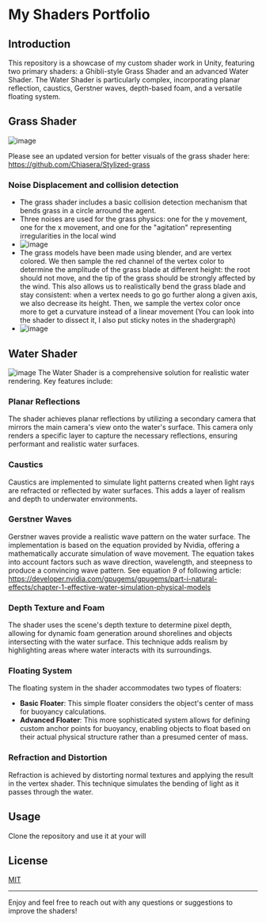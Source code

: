 # My Shaders Portfolio

## Introduction
This repository is a showcase of my custom shader work in Unity, featuring two primary shaders: a Ghibli-style Grass Shader and an advanced Water Shader. The Water Shader is particularly complex, incorporating planar reflection, caustics, Gerstner waves, depth-based foam, and a versatile floating system.

## Grass Shader
![image](https://github.com/Chiasera/Shaders_playground/assets/70693638/79c2dc97-72cc-4105-b914-d404f1574165)

Please see an updated version for better visuals of the grass shader here: https://github.com/Chiasera/Stylized-grass
### Noise Displacement and collision detection
- The grass shader includes a basic collision detection mechanism that bends grass in a circle arround the agent.
- Three noises are used for the grass physics: one for the y movement, one for the x movement, and one for the "agitation" representing irregularities in the local wind
- ![image](https://github.com/Chiasera/Shaders_playground/assets/70693638/27587b09-6366-4230-af9e-1a3348913643)
- The grass models have been made using blender, and are vertex colored. We then sample the red channel of the vertex color to determine the amplitude of the grass blade at different height: the root should not move, and the tip of the grass should be strongly affected by the wind. This also allows us to realistically bend the grass blade and stay consistent: when a vertex needs to go go further along a given axis, we also decrease its height. Then, we sample the vertex color once more to get a curvature instead of a linear movement (You can look into the shader to dissect it, I also put sticky notes in the shadergraph)
- ![image](https://github.com/Chiasera/Shaders_playground/assets/70693638/40b2e84e-6d2c-4699-bdab-424e17724ccf)


## Water Shader
![image](https://github.com/Chiasera/Shaders_playground/assets/70693638/078ea4c8-386c-491b-bfc3-b1770262c267)
The Water Shader is a comprehensive solution for realistic water rendering. Key features include:

### Planar Reflections
The shader achieves planar reflections by utilizing a secondary camera that mirrors the main camera's view onto the water's surface. This camera only renders a specific layer to capture the necessary reflections, ensuring performant and realistic water surfaces.

### Caustics
Caustics are implemented to simulate light patterns created when light rays are refracted or reflected by water surfaces. This adds a layer of realism and depth to underwater environments.

### Gerstner Waves
Gerstner waves provide a realistic wave pattern on the water surface. The implementation is based on the equation provided by Nvidia, offering a mathematically accurate simulation of wave movement. The equation takes into account factors such as wave direction, wavelength, and steepness to produce a convincing wave pattern.
See equation *9* of following article: https://developer.nvidia.com/gpugems/gpugems/part-i-natural-effects/chapter-1-effective-water-simulation-physical-models

### Depth Texture and Foam
The shader uses the scene's depth texture to determine pixel depth, allowing for dynamic foam generation around shorelines and objects intersecting with the water surface. This technique adds realism by highlighting areas where water interacts with its surroundings.

### Floating System
The floating system in the shader accommodates two types of floaters:
- **Basic Floater**: This simple floater considers the object's center of mass for buoyancy calculations.
- **Advanced Floater**: This more sophisticated system allows for defining custom anchor points for buoyancy, enabling objects to float based on their actual physical structure rather than a presumed center of mass.

### Refraction and Distortion
Refraction is achieved by distorting normal textures and applying the result in the vertex shader. This technique simulates the bending of light as it passes through the water.

## Usage
Clone the repository and use it at your will

## License
[MIT](https://choosealicense.com/licenses/mit/)

---

Enjoy and feel free to reach out with any questions or suggestions to improve the shaders!
